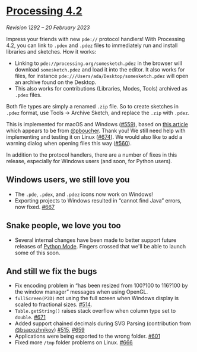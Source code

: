 # [Processing 4.2](https://github.com/benfry/processing4/releases/tag/processing-1292-4.2)

_Revision 1292 – 20 February 2023_

Impress your friends with new `pde://` protocol handlers! With Processing 4.2, you can link to `.pdex` and `.pdez` files to immediately run and install libraries and sketches. How it works:

- Linking to `pde://processing.org/somesketch.pdez` in the browser will download `somesketch.pdez` and load it into the editor. It also works for files, for instance `pde:///Users/ada/Desktop/somesketch.pdez` will open an archive found on the Desktop.
- This also works for contributions (Libraries, Modes, Tools) archived as `.pdex` files.

Both file types are simply a renamed `.zip` file. So to create sketches in `.pdez` format, use Tools → Archive Sketch, and replace the `.zip` with `.pdez`.

This is implemented for macOS and Windows ([#559](https://github.com/processing/processing4/issues/559)), based on [this article](https://web.archive.org/web/20210601082308/https://support.shotgunsoftware.com/hc/en-us/articles/219031308-How-to-launch-external-applications-using-custom-protocols-rock-instead-of-http-?mobile_site=true) which appears to be from [@pboucher](https://github.com/pboucher). Thank you! We still need help with implementing and testing it on Linux ([#674](https://github.com/processing/processing4/issues/674)). We would also like to add a warning dialog when opening files this way ([#560](https://github.com/processing/processing4/issues/560)).

In addition to the protocol handlers, there are a number of fixes in this release, especially for Windows users (and soon, for Python users).

## Windows users, we still love you

- The `.pde`, `.pdex`, and `.pdez` icons now work on Windows!
- Exporting projects to Windows resulted in “cannot find Java” errors, now fixed. [#667](https://github.com/processing/processing4/issues/667)

## Snake people, we love you too

- Several internal changes have been made to better support future releases of [Python Mode](https://github.com/jdf/processing.py/tree/processing4). Fingers crossed that we'll be able to launch some of this soon.

## And still we fix the bugs

- Fix encoding problem in “has been resized from 100?100 to 116?100 by the window manager” messages when using OpenGL.
- `fullScreen(P2D)` not using the full screen when Windows display is scaled to fractional sizes. [#514](https://github.com/processing/processing4/issues/514).
- `Table.getString()` raises stack overflow when column type set to `double`. [#671](https://github.com/processing/processing4/issues/671)
- Added support chained decimals during SVG Parsing (contribution from [@bsapozhnikov](https://github.com/bsapozhnikov)) [#515](https://github.com/processing/processing4/issues/515), [#659](https://github.com/processing/processing4/pull/659)
- Applications were being exported to the wrong folder. [#601](https://github.com/processing/processing4/issues/601)
- Fixed more `/tmp` folder problems on Linux. [#666](https://github.com/processing/processing4/issues/666)
